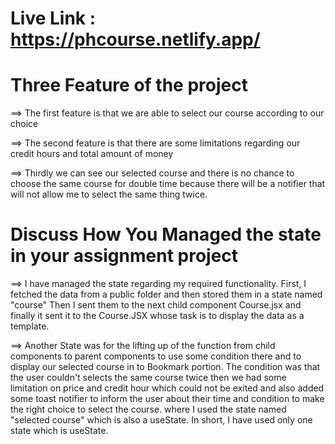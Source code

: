 

# Live Link : https://phcourse.netlify.app/

# Three Feature of the project
==> The first feature is that we are able to select our course according to our choice

==> The second feature is that there are some limitations regarding our credit hours and total amount of money

==> Thirdly we can see our selected course and there is no chance to choose the same course for double time because there will be a notifier that will not allow me to select the same thing twice.

# Discuss How You Managed the state in your assignment project
==> I have managed the state regarding my required functionality. First, I fetched the data from a public folder and then stored them in a state named "course" Then I sent them to the next child component Course.jsx and finally it sent it to the Course.JSX whose task is to display the data as a template.

==> Another State was for the lifting up of the function from child components to parent components to use some condition there and to display our selected course in to Bookmark portion. The condition was that the user couldn't selects the same course twice then we had some limitation on price and credit hour which could not be exited and also added some toast notifier to inform the user about their time and condition to make the right choice to select the course. where I used the state named "selected course" which is also a useState. In short, I have used only one state which is useState.
